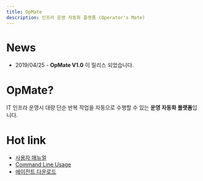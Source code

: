 ```yaml
---
title: OpMate
description: 인프라 운영 자동화 플랫폼 (Operator's Mate)
---
```


# News

- 2019/04/25 - **OpMate V1.0** 이 릴리스 되었습니다.

# OpMate?

IT 인프라 운영시 대량 단순 반복 작업을 자동으로 수행할 수 있는 **운영 자동화 플랫폼**입니다.

# Hot link

- [사용자 매뉴얼](UserManual.md)
- [Command Line Usage](CliUsage.md)
- [에이전트 다운로드](/download/index.md#에이전트)
